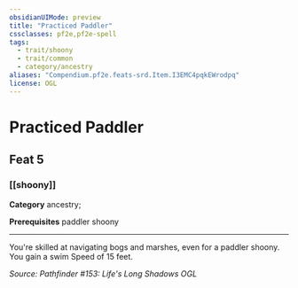 ```yaml
---
obsidianUIMode: preview
title: "Practiced Paddler"
cssclasses: pf2e,pf2e-spell
tags:
  - trait/shoony
  - trait/common
  - category/ancestry
aliases: "Compendium.pf2e.feats-srd.Item.I3EMC4pqkEWrodpq"
license: OGL
---
```

# Practiced Paddler
## Feat 5
### [[shoony]]

**Category** ancestry; 



**Prerequisites** paddler shoony
* * *
You're skilled at navigating bogs and marshes, even for a paddler shoony. You gain a swim Speed of 15 feet.

*Source: Pathfinder #153: Life's Long Shadows*
*OGL*